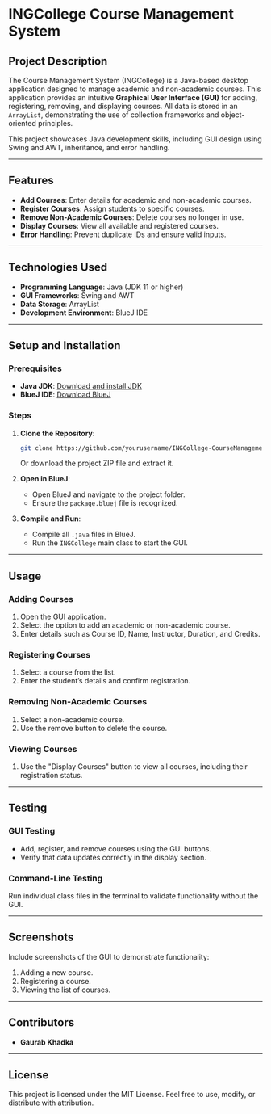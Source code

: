 # **INGCollege Course Management System**

## **Project Description**  
The Course Management System (INGCollege) is a Java-based desktop application designed to manage academic and non-academic courses. This application provides an intuitive **Graphical User Interface (GUI)** for adding, registering, removing, and displaying courses. All data is stored in an `ArrayList`, demonstrating the use of collection frameworks and object-oriented principles.  

This project showcases Java development skills, including GUI design using Swing and AWT, inheritance, and error handling.

---

## **Features**  
- **Add Courses**: Enter details for academic and non-academic courses.  
- **Register Courses**: Assign students to specific courses.  
- **Remove Non-Academic Courses**: Delete courses no longer in use.  
- **Display Courses**: View all available and registered courses.  
- **Error Handling**: Prevent duplicate IDs and ensure valid inputs.  

---

## **Technologies Used**  
- **Programming Language**: Java (JDK 11 or higher)  
- **GUI Frameworks**: Swing and AWT  
- **Data Storage**: ArrayList  
- **Development Environment**: BlueJ IDE  

---

## **Setup and Installation**  

### Prerequisites  
- **Java JDK**: [Download and install JDK](https://www.oracle.com/java/technologies/javase-jdk11-downloads.html)  
- **BlueJ IDE**: [Download BlueJ](https://www.bluej.org/)  

### Steps  
1. **Clone the Repository**:  
   ```bash
   git clone https://github.com/yourusername/INGCollege-CourseManagement.git
   ```  
   Or download the project ZIP file and extract it.  

2. **Open in BlueJ**:  
   - Open BlueJ and navigate to the project folder.  
   - Ensure the `package.bluej` file is recognized.  

3. **Compile and Run**:  
   - Compile all `.java` files in BlueJ.  
   - Run the `INGCollege` main class to start the GUI.  

---

## **Usage**  

### Adding Courses  
1. Open the GUI application.  
2. Select the option to add an academic or non-academic course.  
3. Enter details such as Course ID, Name, Instructor, Duration, and Credits.  

### Registering Courses  
1. Select a course from the list.  
2. Enter the student’s details and confirm registration.  

### Removing Non-Academic Courses  
1. Select a non-academic course.  
2. Use the remove button to delete the course.  

### Viewing Courses  
1. Use the "Display Courses" button to view all courses, including their registration status.  

---

## **Testing**  

### GUI Testing  
- Add, register, and remove courses using the GUI buttons.  
- Verify that data updates correctly in the display section.  

### Command-Line Testing  
Run individual class files in the terminal to validate functionality without the GUI.  

---

## **Screenshots**  
Include screenshots of the GUI to demonstrate functionality:  
1. Adding a new course.  
2. Registering a course.  
3. Viewing the list of courses.  

---

## **Contributors**  
- **Gaurab Khadka**  


---

## **License**  
This project is licensed under the MIT License. Feel free to use, modify, or distribute with attribution.  
